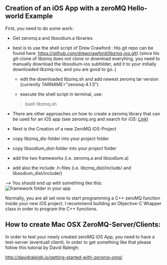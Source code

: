 Creation of an iOS App with a zeroMQ Hello-world Example
------------------------
First, you need to do some work:

 - Get zeromq.a and libsodium.a libraries
 - best is to use the shell script of Drew Crawford :
 His git repo can be found here:
 https://github.com/drewcrawford/libzmq-ios.git)
(since his git-clone of libzmq does not clone or download everyhing, you need to manually download the libsodium-ios subfolder, add it to your initially downloaded libzmq-ios, and you are good to go..)

	- edit the downloaded libzmq.sh and add newest zeromq tar version (currently TARNAME="zeromq-4.1.5")

	- execute the shell script in terminal, use:
	> bash libzmq.sh

 - There are other approaches on how to create a zeromq library that can be used for an iOS app (see zeromq.org and search for iOS: [Link](http://zeromq.org/build:iphone))

 - Next is the Creation of a new ZeroMQ iOS-Project
  - copy libzmq_dis-folder into your project folder
- copy libsodium_dist-folder into your project folder
- add the two frameworks (i.e. zeromq.a and libsodium.a)
- add also the include .h-files (i.e. libzmq_dist/include/ and libsodium_dist/include/)

 --> You should end up with something like this:
![framework folder in your app](https://github.com/korners/ZeroMQiOS/blob/master/frameworkFolder.jpg)

Normally, you are all set now to start programming a C++ zeroMQ function inside your new iOS project. I recommend building an Objective-C Wrapper class in order to program the C++ functions.

How to create Mac OSX ZeroMQ-Server/Clients:
--------------------------------------------
In order to test your newly created zeroMQ iOS App, you need to have a test-server (eventuall client). In order to get something like that please follow this tutorial by David Raleigh:

http://davidraleigh.io/getting-started-with-zeromq-omq/
